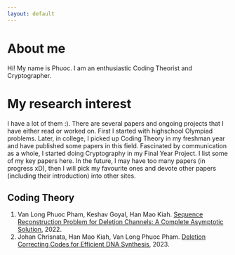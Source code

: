 ```yaml
---
layout: default
---
```


# About me
Hi! My name is Phuoc. I am an enthusiastic Coding Theorist and Cryptographer.

# My research interest
I have a lot of them :). There are several papers and ongoing projects that I have either read or worked on. First I started with highschool Olympiad problems. Later, in college, I picked up Coding Theory in my freshman year and have published some papers in this field. Fascinated by communication as a whole, I started doing Cryptography in my Final Year Project. I list some of my key papers here. In the future, I may have too many papers (in progress xD), then I will pick my favourite ones and devote other papers (including their introduction) into other sites.
## Coding Theory
1. Van Long Phuoc Pham, Keshav Goyal, Han Mao Kiah. [Sequence Reconstruction Problem for Deletion Channels: A Complete Asymptotic Solution](./papers/coding%20theory/pgk22.md), 2022.
2. Johan Chrisnata, Han Mao Kiah, Van Long Phuoc Pham. [Deletion Correcting Codes for Efficient DNA Synthesis](./papers/coding%20theory/ckp23.md), 2023.